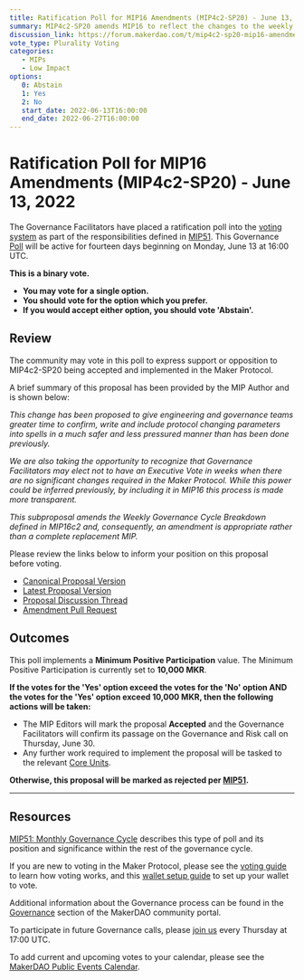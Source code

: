 ```yaml
---
title: Ratification Poll for MIP16 Amendments (MIP4c2-SP20) - June 13, 2022
summary: MIP4c2-SP20 amends MIP16 to reflect the changes to the weekly Executive Vote cadence proposed by the Protocol Engineering Core Unit.
discussion_link: https://forum.makerdao.com/t/mip4c2-sp20-mip16-amendments/14980
vote_type: Plurality Voting
categories:
   - MIPs
   - Low Impact
options:
   0: Abstain
   1: Yes
   2: No
   start_date: 2022-06-13T16:00:00
   end_date: 2022-06-27T16:00:00
---
```


# Ratification Poll for MIP16 Amendments (MIP4c2-SP20) - June 13, 2022

The Governance Facilitators have placed a ratification poll into the [voting system](https://vote.makerdao.com/polling) as part of the responsibilities defined in [MIP51](https://mips.makerdao.com/mips/details/MIP51). This Governance [Poll](https://community-development.makerdao.com/en/learn/governance/on-chain-gov) will be active for fourteen days beginning on Monday, June 13 at 16:00 UTC.

**This is a binary vote.** 
- **You may vote for a single option.** 
- **You should vote for the option which you prefer.**
- **If you would accept either option, you should vote 'Abstain'.**

## Review

The community may vote in this poll to express support or opposition to MIP4c2-SP20 being accepted and implemented in the Maker Protocol.

A brief summary of this proposal has been provided by the MIP Author and is shown below:

*This change has been proposed to give engineering and governance teams greater time to confirm, write and include protocol changing parameters into spells in a much safer and less pressured manner than has been done previously.*

*We are also taking the opportunity to recognize that Governance Facilitators may elect not to have an Executive Vote in weeks when there are no significant changes required in the Maker Protocol. While this power could be inferred previously, by including it in MIP16 this process is made more transparent.*

*This subproposal amends the Weekly Governance Cycle Breakdown defined in MIP16c2 and, consequently, an amendment is appropriate rather than a complete replacement MIP.*

Please review the links below to inform your position on this proposal before voting.
* [Canonical Proposal Version](https://github.com/makerdao/mips/blob/4f5daf35b4d8f3b44fe49f8c3e4e1b5628f49fff/MIP4/MIP4c2-Subproposals/MIP4c2-SP20.md)
* [Latest Proposal Version](https://mips.makerdao.com/mips/details/MIP4c2SP20)
* [Proposal Discussion Thread](https://forum.makerdao.com/t/mip4c2-sp20-mip16-amendments/14980)
* [Amendment Pull Request](https://github.com/makerdao/mips/pull/542)

## Outcomes

This poll implements a **Minimum Positive Participation** value. The Minimum Positive Participation is currently set to **10,000 MKR**.

**If the votes for the 'Yes' option exceed the votes for the 'No' option AND the votes for the 'Yes' option exceed 10,000 MKR, then the following actions will be taken:**
* The MIP Editors will mark the proposal **Accepted** and the Governance Facilitators will confirm its passage on the Governance and Risk call on Thursday, June 30. 
* Any further work required to implement the proposal will be tasked to the relevant [Core Units](https://mips.makerdao.com/mips/details/MIP38#mip38c2-core-unit-state).

**Otherwise, this proposal will be marked as rejected per [MIP51](https://mips.makerdao.com/mips/details/MIP51#mip51c2-ratification-poll).**

---

## Resources

[MIP51: Monthly Governance Cycle](https://mips.makerdao.com/mips/details/MIP51) describes this type of poll and its position and significance within the rest of the governance cycle.

If you are new to voting in the Maker Protocol, please see the [voting guide](https://community-development.makerdao.com/en/learn/governance/how-voting-works/) to learn how voting works, and this [wallet setup guide](https://community-development.makerdao.com/en/learn/governance/voting-setup/) to set up your wallet to vote.

Additional information about the Governance process can be found in the [Governance](https://community-development.makerdao.com/en/learn/governance) section of the MakerDAO community portal.

To participate in future Governance calls, please [join us](https://github.com/makerdao/community/tree/master/governance/governance-and-risk-meetings) every Thursday at 17:00 UTC.

To add current and upcoming votes to your calendar, please see the [MakerDAO Public Events Calendar](https://calendar.google.com/calendar/embed?src=makerdao.com_3efhm2ghipksegl009ktniomdk%40group.calendar.google.com&ctz=UTC&mode=week&showCalendars=0&showPrint=0).